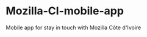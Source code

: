 Mozilla-CI-mobile-app
=====================

Mobile app for stay in touch with Mozilla Côte d'Ivoire